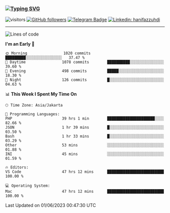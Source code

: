 ### [![Typing SVG](https://readme-typing-svg.herokuapp.com?font=lato&size=22&lines=Hi+There+👋)](https://git.io/typing-svg) 

![visitors](https://visitor-badge.glitch.me/badge?page_id=hanifazzuhdi.hanifazzuhdi)
[![GitHub followers](https://img.shields.io/github/followers/hanifazzuhdi?label=Follow&style=social)](https://github.com/hanifazzuhdi/?tab=follow) 
[![Telegram Badge](https://img.shields.io/badge/-hanif0198-blue?style=social&logo=telegram&link=https://www.t.me/hanif0198/)](https://www.t.me/hanif0198/) 
[![Linkedin: hanifazzuhdi](https://img.shields.io/badge/-hanifazzuhdi-blue?style=flat-square&logo=Linkedin&logoColor=white&link=https://www.linkedin.com/in/hanif-az-zuhdi-69688019b/)](https://www.linkedin.com/in/hanif-az-zuhdi-69688019b/) 

<hr/>

<!--START_SECTION:waka-->
![Lines of code](https://img.shields.io/badge/From%20Hello%20World%20I%27ve%20Written-19.7%20million%20lines%20of%20code-blue)

**I'm an Early 🐤** 

```text
🌞 Morning                1020 commits        █████████░░░░░░░░░░░░░░░░   37.47 % 
🌆 Daytime                1078 commits        ██████████░░░░░░░░░░░░░░░   39.60 % 
🌃 Evening                498 commits         █████░░░░░░░░░░░░░░░░░░░░   18.30 % 
🌙 Night                  126 commits         █░░░░░░░░░░░░░░░░░░░░░░░░   04.63 % 
```


📊 **This Week I Spent My Time On** 

```text
🕑︎ Time Zone: Asia/Jakarta

💬 Programming Languages: 
PHP                      39 hrs 1 min        █████████████████████░░░░   82.66 % 
JSON                     1 hr 39 mins        █░░░░░░░░░░░░░░░░░░░░░░░░   03.50 % 
Bash                     1 hr 33 mins        █░░░░░░░░░░░░░░░░░░░░░░░░   03.29 % 
Other                    53 mins             ░░░░░░░░░░░░░░░░░░░░░░░░░   01.88 % 
INI                      45 mins             ░░░░░░░░░░░░░░░░░░░░░░░░░   01.59 % 

🔥 Editors: 
VS Code                  47 hrs 12 mins      █████████████████████████   100.00 % 

💻 Operating System: 
Mac                      47 hrs 12 mins      █████████████████████████   100.00 % 
```


 Last Updated on 01/06/2023 00:47:30 UTC
<!--END_SECTION:waka-->
